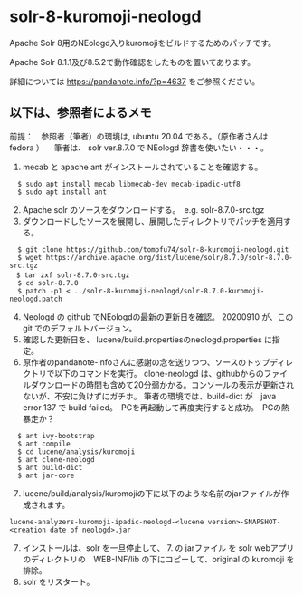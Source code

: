 # solr-8-kuromoji-neologd
Apache Solr 8用のNEologd入りkuromojiをビルドするためのパッチです。

Apache Solr 8.1.1及び8.5.2で動作確認をしたものを置いてあります。

詳細については https://pandanote.info/?p=4637 をご参照ください。

## 以下は、参照者によるメモ

前提：　参照者（筆者）の環境は, ubuntu 20.04 である。（原作者さんは fedora ）
　筆者は、 solr ver.8.7.0 で NEologd 辞書を使いたい・・・。

1. mecab と apache ant がインストールされていることを確認する。

```
  $ sudo apt install mecab libmecab-dev mecab-ipadic-utf8
  $ sudo apt install ant
```


2. Apache solr のソースをダウンロードする。　e.g. solr-8.7.0-src.tgz
3. ダウンロードしたソースを展開し、展開したディレクトリでパッチを適用する。

```
  $ git clone https://github.com/tomofu74/solr-8-kuromoji-neologd.git
  $ wget https://archive.apache.org/dist/lucene/solr/8.7.0/solr-8.7.0-src.tgz
　$ tar zxf solr-8.7.0-src.tgz
  $ cd solr-8.7.0
  $ patch -p1 < ../solr-8-kuromoji-neologd/solr-8.7.0-kuromoji-neologd.patch 
```

4. Neologd の github でNEologdの最新の更新日を確認。 20200910 が、このgit でのデフォルトバージョン。
5. 確認した更新日を、 lucene/build.propertiesのneologd.properties に指定。
6. 原作者のpandanote-infoさんに感謝の念を送りつつ、ソースのトップディレクトリで以下のコマンドを実行。
 clone-neologd は、githubからのファイルダウンロードの時間も含めて20分弱かかる。コンソールの表示が更新されないが、不安に負けずにガチホ。
 筆者の環境では、build-dict が　java error 137 で build failed。　PCを再起動して再度実行すると成功。　PCの熱暴走か？

```
  $ ant ivy-bootstrap
  $ ant compile
  $ cd lucene/analysis/kuromoji
  $ ant clone-neologd
  $ ant build-dict
  $ ant jar-core
```

7. lucene/build/analysis/kuromojiの下に以下のような名前のjarファイルが作成されます。

```
lucene-analyzers-kuromoji-ipadic-neologd-<lucene version>-SNAPSHOT-<creation date of neologd>.jar
```

7. インストールは、solr を一旦停止して、 7. の jarファイル を solr webアプリのディレクトリの　WEB-INF/lib の下にコピーして、original の kuromoji を排除。
8. solr をリスタート。